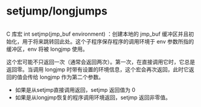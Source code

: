 # setjump/longjumps

```

```

C 库宏 int setjmp(jmp_buf environment) ：创建本地的 jmp_buf 缓冲区并且初始化，用于将来跳转回此处。这个子程序保存程序的调用环境于 env 参数所指的缓冲区，env 将被 longjmp 使用。

这个宏可能不只返回一次（通常会返回两次）。第一次，在直接调用它时，它总是返回零。当调用 longjmp 时带有设置的环境信息，这个宏会再次返回，此时它返回的值会传给 longjmp 作为第二个参数。

- 如果是从setjmp直接调用返回，setjmp 返回值为 0
- 如果是从longjmp恢复的程序调用环境返回，setjmp 返回非零值。
